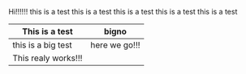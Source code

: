 Hi!!!!!!
this is a test
this is a test
this is a test
this is a test
this is a test

| This is a test      | bigno         |
|---------------------|---------------|
| this is a big test  | here we go!!! |
| This realy works!!! |
